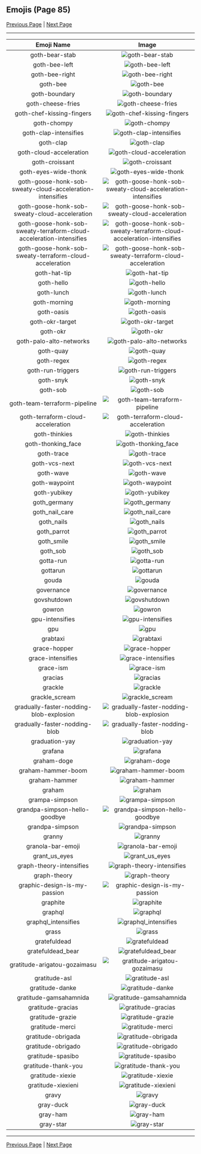 
## Emojis (Page 85)

[Previous Page](/docs/hc/page-g-0084.md)
  | [Next Page](/docs/hc/page-g-0086.md)

<hr />

|Emoji Name|Image|
| :-: | :-: |
|goth-bear-stab| ![goth-bear-stab](/emojis/hc/goth-bear-stab.gif)|
|goth-bee-left| ![goth-bee-left](/emojis/hc/goth-bee-left.png)|
|goth-bee-right| ![goth-bee-right](/emojis/hc/goth-bee-right.png)|
|goth-bee| ![goth-bee](/emojis/hc/goth-bee.png)|
|goth-boundary| ![goth-boundary](/emojis/hc/goth-boundary.png)|
|goth-cheese-fries| ![goth-cheese-fries](/emojis/hc/goth-cheese-fries.png)|
|goth-chef-kissing-fingers| ![goth-chef-kissing-fingers](/emojis/hc/goth-chef-kissing-fingers.png)|
|goth-chompy| ![goth-chompy](/emojis/hc/goth-chompy.gif)|
|goth-clap-intensifies| ![goth-clap-intensifies](/emojis/hc/goth-clap-intensifies.gif)|
|goth-clap| ![goth-clap](/emojis/hc/goth-clap.gif)|
|goth-cloud-acceleration| ![goth-cloud-acceleration](/emojis/hc/goth-cloud-acceleration.png)|
|goth-croissant| ![goth-croissant](/emojis/hc/goth-croissant.png)|
|goth-eyes-wide-thonk| ![goth-eyes-wide-thonk](/emojis/hc/goth-eyes-wide-thonk.png)|
|goth-goose-honk-sob-sweaty-cloud-acceleration-intensifies| ![goth-goose-honk-sob-sweaty-cloud-acceleration-intensifies](/emojis/hc/goth-goose-honk-sob-sweaty-cloud-acceleration-intensifies.gif)|
|goth-goose-honk-sob-sweaty-cloud-acceleration| ![goth-goose-honk-sob-sweaty-cloud-acceleration](/emojis/hc/goth-goose-honk-sob-sweaty-cloud-acceleration.png)|
|goth-goose-honk-sob-sweaty-terraform-cloud-acceleration-intensifies| ![goth-goose-honk-sob-sweaty-terraform-cloud-acceleration-intensifies](/emojis/hc/goth-goose-honk-sob-sweaty-terraform-cloud-acceleration-intensifies.gif)|
|goth-goose-honk-sob-sweaty-terraform-cloud-acceleration| ![goth-goose-honk-sob-sweaty-terraform-cloud-acceleration](/emojis/hc/goth-goose-honk-sob-sweaty-terraform-cloud-acceleration.png)|
|goth-hat-tip| ![goth-hat-tip](/emojis/hc/goth-hat-tip.gif)|
|goth-hello| ![goth-hello](/emojis/hc/goth-hello.png)|
|goth-lunch| ![goth-lunch](/emojis/hc/goth-lunch.png)|
|goth-morning| ![goth-morning](/emojis/hc/goth-morning.png)|
|goth-oasis| ![goth-oasis](/emojis/hc/goth-oasis.png)|
|goth-okr-target| ![goth-okr-target](/emojis/hc/goth-okr-target.png)|
|goth-okr| ![goth-okr](/emojis/hc/goth-okr.png)|
|goth-palo-alto-networks| ![goth-palo-alto-networks](/emojis/hc/goth-palo-alto-networks.png)|
|goth-quay| ![goth-quay](/emojis/hc/goth-quay.png)|
|goth-regex| ![goth-regex](/emojis/hc/goth-regex.png)|
|goth-run-triggers| ![goth-run-triggers](/emojis/hc/goth-run-triggers.png)|
|goth-snyk| ![goth-snyk](/emojis/hc/goth-snyk.png)|
|goth-sob| ![goth-sob](/emojis/hc/goth-sob.png)|
|goth-team-terraform-pipeline| ![goth-team-terraform-pipeline](/emojis/hc/goth-team-terraform-pipeline.png)|
|goth-terraform-cloud-acceleration| ![goth-terraform-cloud-acceleration](/emojis/hc/goth-terraform-cloud-acceleration.png)|
|goth-thinkies| ![goth-thinkies](/emojis/hc/goth-thinkies.png)|
|goth-thonking_face| ![goth-thonking_face](/emojis/hc/goth-thonking_face.png)|
|goth-trace| ![goth-trace](/emojis/hc/goth-trace.png)|
|goth-vcs-next| ![goth-vcs-next](/emojis/hc/goth-vcs-next.png)|
|goth-wave| ![goth-wave](/emojis/hc/goth-wave.png)|
|goth-waypoint| ![goth-waypoint](/emojis/hc/goth-waypoint.png)|
|goth-yubikey| ![goth-yubikey](/emojis/hc/goth-yubikey.png)|
|goth_germany| ![goth_germany](/emojis/hc/goth_germany.png)|
|goth_nail_care| ![goth_nail_care](/emojis/hc/goth_nail_care.jpg)|
|goth_nails| ![goth_nails](/emojis/hc/goth_nails.png)|
|goth_parrot| ![goth_parrot](/emojis/hc/goth_parrot.gif)|
|goth_smile| ![goth_smile](/emojis/hc/goth_smile.png)|
|goth_sob| ![goth_sob](/emojis/hc/goth_sob.jpg)|
|gotta-run| ![gotta-run](/emojis/hc/gotta-run.gif)|
|gottarun| ![gottarun](/emojis/hc/gottarun.gif)|
|gouda| ![gouda](/emojis/hc/gouda.jpg)|
|governance| ![governance](/emojis/hc/governance.png)|
|govshutdown| ![govshutdown](/emojis/hc/govshutdown.png)|
|gowron| ![gowron](/emojis/hc/gowron.gif)|
|gpu-intensifies| ![gpu-intensifies](/emojis/hc/gpu-intensifies.gif)|
|gpu| ![gpu](/emojis/hc/gpu.png)|
|grabtaxi| ![grabtaxi](/emojis/hc/grabtaxi.png)|
|grace-hopper| ![grace-hopper](/emojis/hc/grace-hopper.png)|
|grace-intensifies| ![grace-intensifies](/emojis/hc/grace-intensifies.gif)|
|grace-ism| ![grace-ism](/emojis/hc/grace-ism.png)|
|gracias| ![gracias](/emojis/hc/gracias.png)|
|grackle| ![grackle](/emojis/hc/grackle.png)|
|grackle_scream| ![grackle_scream](/emojis/hc/grackle_scream.png)|
|gradually-faster-nodding-blob-explosion| ![gradually-faster-nodding-blob-explosion](/emojis/hc/gradually-faster-nodding-blob-explosion.gif)|
|gradually-faster-nodding-blob| ![gradually-faster-nodding-blob](/emojis/hc/gradually-faster-nodding-blob.gif)|
|graduation-yay| ![graduation-yay](/emojis/hc/graduation-yay.gif)|
|grafana| ![grafana](/emojis/hc/grafana.png)|
|graham-doge| ![graham-doge](/emojis/hc/graham-doge.png)|
|graham-hammer-boom| ![graham-hammer-boom](/emojis/hc/graham-hammer-boom.gif)|
|graham-hammer| ![graham-hammer](/emojis/hc/graham-hammer.png)|
|graham| ![graham](/emojis/hc/graham.gif)|
|grampa-simpson| ![grampa-simpson](/emojis/hc/grampa-simpson.png)|
|grandpa-simpson-hello-goodbye| ![grandpa-simpson-hello-goodbye](/emojis/hc/grandpa-simpson-hello-goodbye.gif)|
|grandpa-simpson| ![grandpa-simpson](/emojis/hc/grandpa-simpson.png)|
|granny| ![granny](/emojis/hc/granny.gif)|
|granola-bar-emoji| ![granola-bar-emoji](/emojis/hc/granola-bar-emoji.png)|
|grant_us_eyes| ![grant_us_eyes](/emojis/hc/grant_us_eyes.png)|
|graph-theory-intensifies| ![graph-theory-intensifies](/emojis/hc/graph-theory-intensifies.gif)|
|graph-theory| ![graph-theory](/emojis/hc/graph-theory.png)|
|graphic-design-is-my-passion| ![graphic-design-is-my-passion](/emojis/hc/graphic-design-is-my-passion.png)|
|graphite| ![graphite](/emojis/hc/graphite.png)|
|graphql| ![graphql](/emojis/hc/graphql.png)|
|graphql_intensifies| ![graphql_intensifies](/emojis/hc/graphql_intensifies.gif)|
|grass| ![grass](/emojis/hc/grass.jpg)|
|gratefuldead| ![gratefuldead](/emojis/hc/gratefuldead.png)|
|gratefuldead_bear| ![gratefuldead_bear](/emojis/hc/gratefuldead_bear.gif)|
|gratitude-arigatou-gozaimasu| ![gratitude-arigatou-gozaimasu](/emojis/hc/gratitude-arigatou-gozaimasu.png)|
|gratitude-asl| ![gratitude-asl](/emojis/hc/gratitude-asl.gif)|
|gratitude-danke| ![gratitude-danke](/emojis/hc/gratitude-danke.png)|
|gratitude-gamsahamnida| ![gratitude-gamsahamnida](/emojis/hc/gratitude-gamsahamnida.png)|
|gratitude-gracias| ![gratitude-gracias](/emojis/hc/gratitude-gracias.png)|
|gratitude-grazie| ![gratitude-grazie](/emojis/hc/gratitude-grazie.png)|
|gratitude-merci| ![gratitude-merci](/emojis/hc/gratitude-merci.png)|
|gratitude-obrigada| ![gratitude-obrigada](/emojis/hc/gratitude-obrigada.png)|
|gratitude-obrigado| ![gratitude-obrigado](/emojis/hc/gratitude-obrigado.png)|
|gratitude-spasibo| ![gratitude-spasibo](/emojis/hc/gratitude-spasibo.png)|
|gratitude-thank-you| ![gratitude-thank-you](/emojis/hc/gratitude-thank-you.png)|
|gratitude-xiexie| ![gratitude-xiexie](/emojis/hc/gratitude-xiexie.png)|
|gratitude-xiexieni| ![gratitude-xiexieni](/emojis/hc/gratitude-xiexieni.png)|
|gravy| ![gravy](/emojis/hc/gravy.png)|
|gray-duck| ![gray-duck](/emojis/hc/gray-duck.png)|
|gray-ham| ![gray-ham](/emojis/hc/gray-ham.png)|
|gray-star| ![gray-star](/emojis/hc/gray-star.png)|

<hr/>

[Previous Page](/docs/hc/page-g-0084.md)
  | [Next Page](/docs/hc/page-g-0086.md)